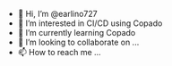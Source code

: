 - 👋 Hi, I’m @earlino727
- 👀 I’m interested in CI/CD using Copado
- 🌱 I’m currently learning Copado
- 💞️ I’m looking to collaborate on ...
- 📫 How to reach me ...

<!---
earlino727/earlino727 is a ✨ special ✨ repository because its `README.md` (this file) appears on your GitHub profile.
You can click the Preview link to take a look at your changes.
--->
